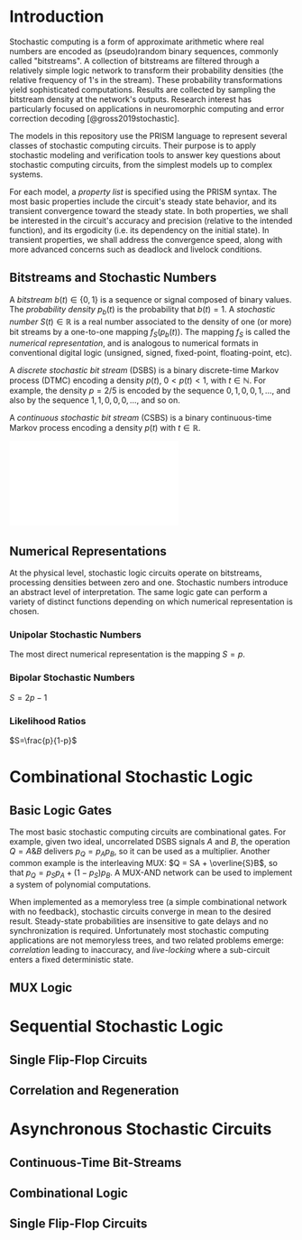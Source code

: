 # Introduction

Stochastic computing is a form of approximate arithmetic where real numbers are encoded as (pseudo)random binary sequences, commonly called "bitstreams". A collection of bitstreams are filtered through a relatively simple logic network to transform their probability densities (the relative frequency of 1's in the stream). These probability transformations yield sophisticated computations. Results are collected by sampling the bitstream density at the network's outputs. Research interest has particularly focused on applications in neuromorphic computing and error correction decoding [@gross2019stochastic]. 

The models in this repository use the PRISM language to represent several classes of stochastic computing circuits. Their purpose is to apply stochastic modeling and verification tools to answer key questions about stochastic computing circuits, from the simplest models up to complex systems. 

For each model, a *property list* is specified using the PRISM syntax. The most basic properties include the circuit's steady state behavior, and its transient convergence toward the steady state. In both properties, we shall be interested in the circuit's accuracy and precision (relative to the intended function), and its ergodicity (i.e\. its dependency on the initial state). In transient properties, we shall address the convergence speed, along with more advanced concerns such as deadlock and livelock conditions.

## Bitstreams and Stochastic Numbers

A *bitstream* $b(t)\in\{0,1\}$ is a sequence or signal composed of binary values. The *probability density* $p_b(t)$ is the probability that $b(t)=1$. A *stochastic number* $S(t)\in\mathbb{R}$ is a real number associated to the density of one (or more) bit streams by a one-to-one mapping $f_S\left(p_b(t)\right)$. The mapping $f_S$ is called the *numerical representation*, and is analogous to numerical formats in conventional digital logic (unsigned, signed, fixed-point, floating-point, etc).

A *discrete stochastic bit stream* (DSBS) is a binary discrete-time Markov process (DTMC) encoding a density $p(t)$, $0<p(t)<1$, with $t\in\mathbb{N}$. For example, the density $p=2/5$ is encoded by the sequence $0,1,0,0,1,\dots$, and also by the sequence $1,1,0,0,0,\dots$, and so on. 

A *continuous stochastic bit stream* (CSBS) is a binary continuous-time Markov process encoding a density $p(t)$ with $t\in\mathbb{R}$.

![DSBS Markov process.](figures/bitstream_process.pdf)


## Numerical Representations

At the physical level, stochastic logic circuits operate on bitstreams, processing densities between zero and one. Stochastic numbers introduce an abstract level of interpretation. The same logic gate can perform a variety of distinct functions depending on which numerical representation is chosen.  

### Unipolar Stochastic Numbers

The most direct numerical representation is the mapping $S=p$. 

### Bipolar Stochastic Numbers

$S = 2p-1$

### Likelihood Ratios

$S=\frac{p}{1-p}$



# Combinational Stochastic Logic

## Basic Logic Gates

The most basic stochastic computing circuits are combinational gates. For example, given two ideal, uncorrelated DSBS signals $A$ and $B$, the operation $Q=A\&B$ delivers $p_Q=p_Ap_B$, so it can be used as a multiplier. Another common example is the interleaving MUX: $Q = SA + \overline{S}B$, so that $p_Q = p_Sp_A + (1-p_S)p_B$. A MUX-AND network can be used to implement a system of polynomial computations.

When implemented as a memoryless tree (a simple combinational network with no feedback), stochastic circuits converge in mean to the desired result. Steady-state probabilities are insensitive to gate delays and no synchronization is required. Unfortunately most stochastic computing applications are not memoryless trees, and two related problems emerge: *correlation* leading to inaccuracy, and *live-locking* where a sub-circuit enters a fixed deterministic state.


## MUX Logic





# Sequential Stochastic Logic


## Single Flip-Flop Circuits


## Correlation and Regeneration



# Asynchronous Stochastic Circuits

## Continuous-Time Bit-Streams


## Combinational Logic


## Single Flip-Flop Circuits

